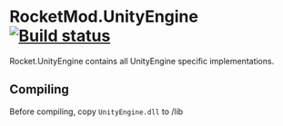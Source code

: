 # RocketMod.UnityEngine [![Build status](https://ci.appveyor.com/api/projects/status/i7wy89d2bbn5s48g?svg=true)](https://ci.appveyor.com/project/RocketMod/rocket-unityengine)
Rocket.UnityEngine contains all UnityEngine specific implementations.

## Compiling
Before compiling, copy `UnityEngine.dll` to /lib
